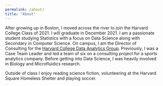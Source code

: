 ```yaml
---
permalink: /about/
title: "About"
---
```


After growing up in Boston, I moved across the river to join the Harvard College Class of 2021. I will graduate in December 2021. I am a passionate student studying Statistics with a focus on Data Science along with Secondary in Computer Science. On campus, I am the Director of Consulting for the [Harvard College Data Analytics Group](https://www.harvardanalytics.org/). Previously, I was a Case Team Leader and led a team of six on a consulting project for a sports analytics company. Before getting into Data Science, I was heavily involved in Biology and Microfluidics research. 

Outside of class I enjoy reading science fiction, volunteering at the Harvard Square Homeless Shelter and playing soccer. 
